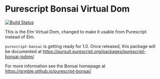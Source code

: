 # Purescript Bonsai Virtual Dom

[![Build Status](https://travis-ci.org/grmble/purescript-bonsai-vdom.svg?branch=master)](https://travis-ci.org/grmble/purescript-bonsai-vdom)



This is the Elm Virtual Dom, changed to make it usable from
Purescript instead of Elm.


`purescript-bonsai` is getting ready for 1.0.
Once released, this package will be documented at
https://pursuit.purescript.org/packages/purescript-bonsai-jsdom/

For more information see the Bonsai homepage at
https://grmble.github.io/purescript-bonsai/
